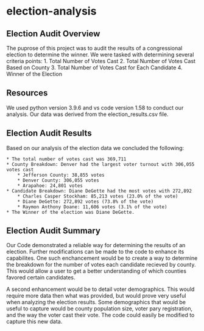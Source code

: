 # election-analysis

## Election Audit Overview
The puprose of this project was to audit the results of a congressional election to determine the winner.  We were tasked with determining several criteria points:
    1. Total Number of Votes Cast
    2. Total Number of Votes Cast Based on County
    3. Total Number of Votes Cast for Each Candidate
    4. Winner of the Election
## Resources
We used python version 3.9.6 and vs code version 1.58 to conduct our analysis.  Our data was derived from the election_results.csv file.
## Election Audit Results
Based on our analysis of the election data we concluded the following:

    * The total number of votes cast was 369,711
    * County Breakdown: Denver had the largest voter turnout with 306,055 votes cast
        * Jefferson County: 38,855 votes
        * Denver County: 306,055 votes
        * Arapahoe: 24,801 votes
    * Candidate Breakdown: Diane DeGette had the most votes with 272,892
        * Charles Casper Stockham: 85,213 votes (23.0% of the vote)
        * Diane DeGette: 272,892 votes (73.8% of the vote)
        * Raymon Anthony Doane: 11,606 votes (3.1% of the vote)
    * The Winner of the election was Diane DeGette.
## Election Audit Summary
Our Code demonstrated a reliable way for determining the results of an election.  Further modifications can be made to the code to enhance its capabilites.  One such enchancement would be to create a way to determine the breakdown for the number of votes each candidate recieved by county.  This would allow a user to get a better understanding of which counties favored certain candidates. 

A second enhancement would be to detail voter demographics.  This would require more data then what was provided, but would prove very useful when analyzing the election results.  Some demographics that would be useful to capture would be county population size, voter pary registration, and the way the voter cast their vote.  The code could easily be modified to capture this new data.